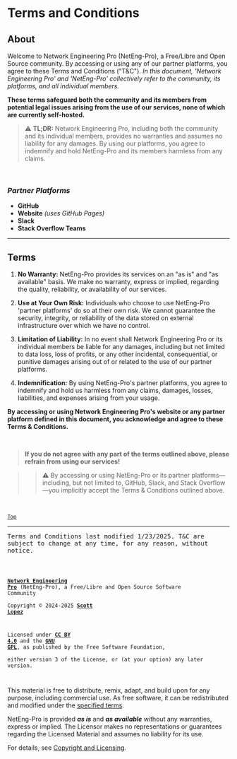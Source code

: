 <!-- SPDX-License-Identifier: CC-BY-4.0 OR GPL-3.0-or-later -->
<!-- This file is part of Network Engineering Pro -->

<!--
Network Engineering Pro (NetEng-Pro), a Free/Libre and Open Source Community
Copyright © 2024-2025 Scott Lopez

---

I. Creative Commons Attribution 4.0 International

Network Engineering Pro (the "Licensed Material") is licensed under Creative Commons Attribution 4.0 International ("CC BY 4.0").
To view a copy of this license, visit https://creativecommons.org/licenses/by/4.0/.

Per the terms of the License, you are free to distribute, remix, adapt, and build upon the Licensed Material for any purpose, even commercially.
You must give appropriate credit, provide a link to the License, and indicate if changes were made.

The Licensor offers the Licensed Material as-is and as-available, and makes no representations or warranties of any kind concerning the Licensed Material, whether express, implied, statutory, or other. This includes, without limitation, warranties of title, merchantability, fitness for a particular purpose, non-infringement, absence of latent or other defects, accuracy, or the presence or absence of errors, whether or not known or discoverable.

Permissions beyond the scope of this License—or instead of those permitted by this License—may be available as further defined within this document.

  SPDX Reference: https://spdx.org/licenses/CC-BY-4.0.html
  Canonical URL: https://creativecommons.org/licenses/by/4.0/

---

II. GNU General Public License

Network Engineering Pro is free software: you can redistribute it and/or modify it under the terms of the GNU General Public License ("GNU GPL") as published by the Free Software Foundation, either version 3 of the License, or (at your option) any later version.

This material is distributed in the hope that it will be useful, but WITHOUT ANY WARRANTY; without even the implied warranty of MERCHANTABILITY or
FITNESS FOR A PARTICULAR PURPOSE.

See the GNU General Public License for more details.

  SPDX Reference: https://spdx.org/licenses/GPL-3.0-or-later.html
  Canonical URL: https://www.gnu.org/licenses/gpl-3.0.html

---

Author: Scott Lopez
Email: <contact@neteng.pro>
Web: <https://bio.neteng.pro>
-->

# <a id="top">Terms and Conditions</a>

## About

Welcome to Network Engineering Pro (NetEng-Pro), a Free/Libre and Open Source
community. By accessing or using any of our partner platforms, you agree to
these Terms and Conditions ("T&C"). _In this document, 'Network Engineering Pro'
and 'NetEng-Pro' collectively refer to the community, its platforms, and all
individual members._

**These terms safeguard both the community and its members from potential legal
issues arising from the use of our services, none of which are currently
self-hosted.**

> ⚠️ **TL;DR:** Network Engineering Pro, including both the community and its
> individual members, provides no warranties and assumes no liability for any
> damages. By using our platforms, you agree to indemnify and hold NetEng-Pro
> and its members harmless from any claims.

&nbsp;

### _Partner Platforms_

- **GitHub**
- **Website** _(uses GitHub Pages)_
- **Slack**
- **Stack Overflow Teams**

---

## Terms

1. **No Warranty:** NetEng-Pro provides its services on an "as is" and "as
   available" basis. We make no warranty, express or implied, regarding the
   quality, reliability, or availability of our services.

2. **Use at Your Own Risk:** Individuals who choose to use NetEng-Pro 'partner
   platforms' do so at their own risk. We cannot guarantee the security,
   integrity, or reliability of the data stored on external infrastructure over
   which we have no control.

3. **Limitation of Liability:** In no event shall Network Engineering Pro or its
   individual members be liable for any damages, including but not limited to
   data loss, loss of profits, or any other incidental, consequential, or
   punitive damages arising out of or related to the use of our partner
   platforms.

4. **Indemnification:** By using NetEng-Pro's partner platforms, you agree to
   indemnify and hold us harmless from any claims, damages, losses, liabilities,
   and expenses arising from your usage.

**By accessing or using Network Engineering Pro's website or any partner
platform defined in this document, you acknowledge and agree to these Terms &
Conditions.**

&nbsp;

> **If you do not agree with any part of the terms outlined above, please
> refrain from using our services!**

> > ⚠️ By accessing or using NetEng-Pro or its partner platforms—including, but
> > not limited to, GitHub, Slack, and Stack Overflow—you implicitly accept the
> > Terms & Conditions outlined above.

&nbsp;

<sub>[Top](#top)</sub>

---

<pre style="display: block; white-space: pre-wrap;">
Terms and Conditions last modified 1/23/2025. T&C are subject to change at any time, for any reason, without notice.
</pre>

<code style="height: 50vh; width: 100%; background: transparent; border: none; border-radius: 0; resize: none; outline: none;">

**[Network Engineering Pro](https://neteng.pro/)** (NetEng-Pro), a Free/Libre
and Open Source Software Community  
Copyright &copy; 2024-2025 **[Scott Lopez](https://bio.neteng.pro)**

Licensed under **[CC BY 4.0](https://creativecommons.org/licenses/by/4.0/)** and
the **[GNU GPL](https://spdx.org/licenses/GPL-3.0-or-later.html)**, as published
by the Free Software Foundation,  
either version 3 of the License, or (at your option) any later version.

</code>

This material is free to distribute, remix, adapt, and build upon for any
purpose, including commercial use. As free software, it can be redistributed and
modified under the
[specified terms](https://github.com/NetEng-Pro/dev-neteng-pro/blob/master/LICENSE.md#gnu-gpl).

NetEng-Pro is provided **_as is_** and **_as available_** without any
warranties, express or implied. The Licensor makes no representations or
guarantees regarding the Licensed Material and assumes no liability for its use.

For details, see
[Copyright and Licensing](https://github.com/NetEng-Pro/dev-neteng-pro/blob/master/LICENSE.md).
